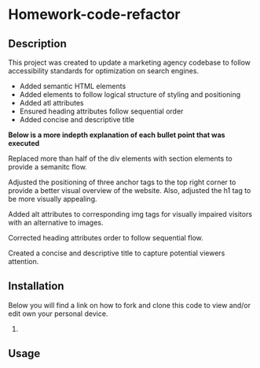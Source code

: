 # Homework-code-refactor

## Description

This project was created to update a marketing agency codebase to follow accessibility standards for optimization on search engines. 

* Added semantic HTML elements
* Added elements to follow logical structure of styling and positioning
* Added atl attributes 
* Ensured heading attributes follow sequential order
* Added concise and descriptive title

**Below is a more indepth explanation of each bullet point that was executed**

  Replaced more than half of the div elements with section elements to provide a semanitc flow. 

  Adjusted the positioning of three anchor tags to the top right corner to provide a better visual overview of the website. Also, adjusted the h1 tag to be more visually appealing. 

  Added alt attributes to corresponding img tags for visually impaired visitors with an alternative to images.
 
  Corrected heading attributes order to follow sequential flow.

  Created a concise and descriptive title to capture potential viewers attention. 

## Installation

Below you will find a link on how to fork and clone this code to view and/or edit own your personal device. 

1. 



## Usage


